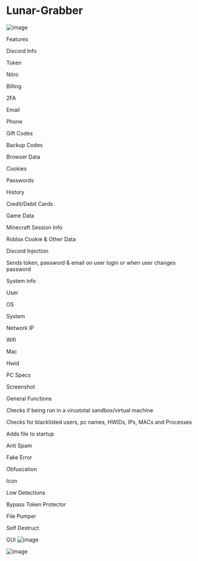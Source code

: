 # Lunar-Grabber
![image](https://github.com/Bazsika4534/Lunar-Grabber/assets/136202726/eb6f6de2-cd9d-4df3-86b4-5328bcbd1c47)


Features

Discord Info

Token

Nitro

Billing

2FA

Email

Phone

Gift Codes

Backup Codes

Browser Data


Cookies

Passwords

History

Credit/Debit Cards

Game Data


Minecraft Session Info

Roblox Cookie & Other Data

Discord Injection


Sends token, password & email on user login or when user changes password

System info

User

OS

System

Network IP

Wifi

Mac

Hwid

PC Specs

Screenshot

General Functions


Checks if being run in a virustotal sandbox/virtual machine

Checks for blacklisted users, pc names, HWIDs, IPs, MACs and Processes

Adds file to startup

Anti Spam

Fake Error

Obfuscation

Icon

Low Detections

Bypass Token Protector

File Pumper

Self Destruct


GUI
     ![image](https://github.com/Bazsika4534/Lunar-Grabber/assets/136202726/c3f8f202-5c75-458f-82bd-d4b6b35d903b)


![image](https://github.com/Bazsika4534/Lunar-Grabber/assets/136202726/c7b0ba11-9615-4932-85dd-451381f1f65f)

